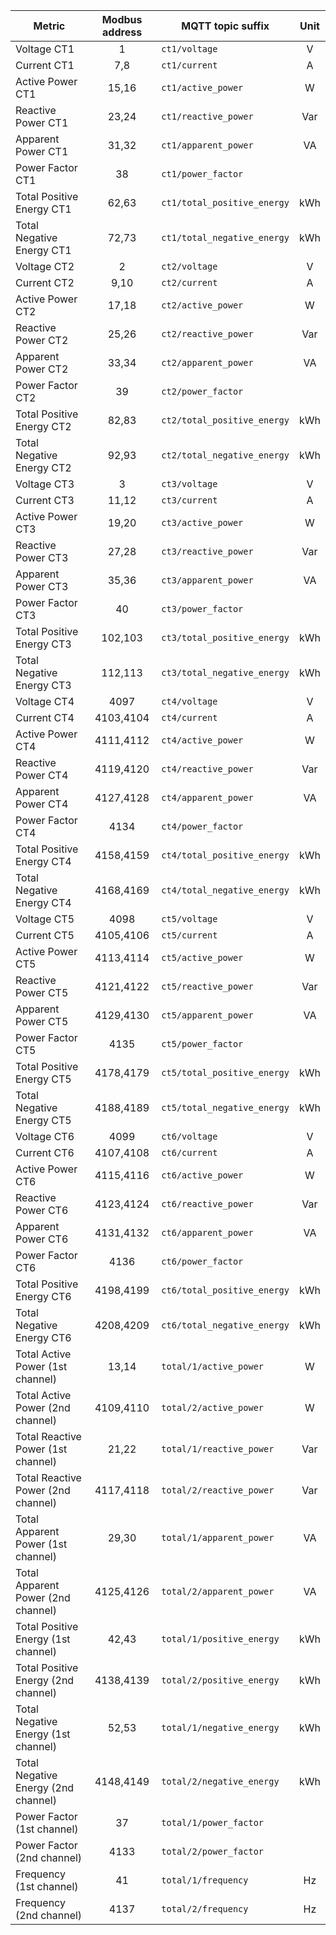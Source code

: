 |Metric|Modbus address|MQTT topic suffix|Unit|
|---|:-:|---|:-:|
|Voltage CT1|1|`ct1/voltage`|V|
|Current CT1|7,8|`ct1/current`|A|
|Active Power CT1|15,16|`ct1/active_power`|W|
|Reactive Power CT1|23,24|`ct1/reactive_power`|Var|
|Apparent Power CT1|31,32|`ct1/apparent_power`|VA|
|Power Factor CT1|38|`ct1/power_factor`||
|Total Positive Energy CT1|62,63|`ct1/total_positive_energy`|kWh|
|Total Negative Energy CT1|72,73|`ct1/total_negative_energy`|kWh|
|Voltage CT2|2|`ct2/voltage`|V|
|Current CT2|9,10|`ct2/current`|A|
|Active Power CT2|17,18|`ct2/active_power`|W|
|Reactive Power CT2|25,26|`ct2/reactive_power`|Var|
|Apparent Power CT2|33,34|`ct2/apparent_power`|VA|
|Power Factor CT2|39|`ct2/power_factor`||
|Total Positive Energy CT2|82,83|`ct2/total_positive_energy`|kWh|
|Total Negative Energy CT2|92,93|`ct2/total_negative_energy`|kWh|
|Voltage CT3|3|`ct3/voltage`|V|
|Current CT3|11,12|`ct3/current`|A|
|Active Power CT3|19,20|`ct3/active_power`|W|
|Reactive Power CT3|27,28|`ct3/reactive_power`|Var|
|Apparent Power CT3|35,36|`ct3/apparent_power`|VA|
|Power Factor CT3|40|`ct3/power_factor`||
|Total Positive Energy CT3|102,103|`ct3/total_positive_energy`|kWh|
|Total Negative Energy CT3|112,113|`ct3/total_negative_energy`|kWh|
|Voltage CT4|4097|`ct4/voltage`|V|
|Current CT4|4103,4104|`ct4/current`|A|
|Active Power CT4|4111,4112|`ct4/active_power`|W|
|Reactive Power CT4|4119,4120|`ct4/reactive_power`|Var|
|Apparent Power CT4|4127,4128|`ct4/apparent_power`|VA|
|Power Factor CT4|4134|`ct4/power_factor`||
|Total Positive Energy CT4|4158,4159|`ct4/total_positive_energy`|kWh|
|Total Negative Energy CT4|4168,4169|`ct4/total_negative_energy`|kWh|
|Voltage CT5|4098|`ct5/voltage`|V|
|Current CT5|4105,4106|`ct5/current`|A|
|Active Power CT5|4113,4114|`ct5/active_power`|W|
|Reactive Power CT5|4121,4122|`ct5/reactive_power`|Var|
|Apparent Power CT5|4129,4130|`ct5/apparent_power`|VA|
|Power Factor CT5|4135|`ct5/power_factor`||
|Total Positive Energy CT5|4178,4179|`ct5/total_positive_energy`|kWh|
|Total Negative Energy CT5|4188,4189|`ct5/total_negative_energy`|kWh|
|Voltage CT6|4099|`ct6/voltage`|V|
|Current CT6|4107,4108|`ct6/current`|A|
|Active Power CT6|4115,4116|`ct6/active_power`|W|
|Reactive Power CT6|4123,4124|`ct6/reactive_power`|Var|
|Apparent Power CT6|4131,4132|`ct6/apparent_power`|VA|
|Power Factor CT6|4136|`ct6/power_factor`||
|Total Positive Energy CT6|4198,4199|`ct6/total_positive_energy`|kWh|
|Total Negative Energy CT6|4208,4209|`ct6/total_negative_energy`|kWh|
|Total Active Power (1st channel)|13,14|`total/1/active_power`|W|
|Total Active Power (2nd channel)|4109,4110|`total/2/active_power`|W|
|Total Reactive Power (1st channel)|21,22|`total/1/reactive_power`|Var|
|Total Reactive Power (2nd channel)|4117,4118|`total/2/reactive_power`|Var|
|Total Apparent Power (1st channel)|29,30|`total/1/apparent_power`|VA|
|Total Apparent Power (2nd channel)|4125,4126|`total/2/apparent_power`|VA|
|Total Positive Energy (1st channel)|42,43|`total/1/positive_energy`|kWh|
|Total Positive Energy (2nd channel)|4138,4139|`total/2/positive_energy`|kWh|
|Total Negative Energy (1st channel)|52,53|`total/1/negative_energy`|kWh|
|Total Negative Energy (2nd channel)|4148,4149|`total/2/negative_energy`|kWh|
|Power Factor (1st channel)|37|`total/1/power_factor`||
|Power Factor (2nd channel)|4133|`total/2/power_factor`||
|Frequency (1st channel)|41|`total/1/frequency`|Hz|
|Frequency (2nd channel)|4137|`total/2/frequency`|Hz|
